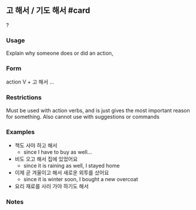 ## 고 해서 / 기도 해서 #card
?
### Usage
Explain why someone does or did an action,
### Form
action V + 고 해서 ...
### Restrictions
Must be used with action verbs, and is just gives the most important reason for something.
Also cannot use with suggestions or commands
### Examples
* 책도 사야 하고 해서
	* since I have to buy as well...
* 비도 오고 해서 집에 있었어요
	* since it is raining as well, I stayed home
* 이제 곧 겨울이고 해서 새로운 외투를 샀어요
	* since it is winter soon, I bought a new overcoat
* 요리 재료를 사러 가야 하기도 해서
### Notes
